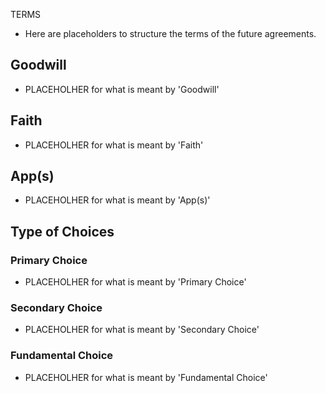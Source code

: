 TERMS

* Here are placeholders to structure the terms of the future agreements.

## Goodwill

* PLACEHOLHER for what is meant by 'Goodwill'

## Faith

* PLACEHOLHER for what is meant by 'Faith'

## App(s)

* PLACEHOLHER for what is meant by 'App(s)'

## Type of Choices

### Primary Choice

* PLACEHOLHER for what is meant by 'Primary Choice'

### Secondary Choice

* PLACEHOLHER for what is meant by 'Secondary Choice'

### Fundamental Choice

* PLACEHOLHER for what is meant by 'Fundamental Choice'



